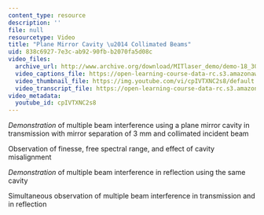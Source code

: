 ```yaml
---
content_type: resource
description: ''
file: null
resourcetype: Video
title: "Plane Mirror Cavity \u2014 Collimated Beams"
uid: 838c6927-7e3c-ab92-90fb-b2070fa5d08c
video_files:
  archive_url: http://www.archive.org/download/MITlaser_demo/demo-18_300k.mp4
  video_captions_file: https://open-learning-course-data-rc.s3.amazonaws.com/res-6-006-video-demonstrations-in-lasers-and-optics-spring-2008/f18ebdf2667a5e92bebc63a70367e7a1_cpIVTXNC2s8.vtt
  video_thumbnail_file: https://img.youtube.com/vi/cpIVTXNC2s8/default.jpg
  video_transcript_file: https://open-learning-course-data-rc.s3.amazonaws.com/res-6-006-video-demonstrations-in-lasers-and-optics-spring-2008/460bbc9649a2d00f59d002b027d074eb_cpIVTXNC2s8.pdf
video_metadata:
  youtube_id: cpIVTXNC2s8
---
```


_Demonstration_ of multiple beam interference using a plane mirror cavity in transmission with mirror separation of 3 mm and collimated incident beam

Observation of finesse, free spectral range, and effect of cavity misalignment

_Demonstration_ of multiple beam interference in reflection using the same cavity

Simultaneous observation of multiple beam interference in transmission and in reflection